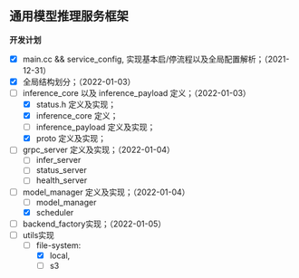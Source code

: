 ## 通用模型推理服务框架


**开发计划**
  - [x] main.cc && service_config, 实现基本启/停流程以及全局配置解析；（2021-12-31）
  - [x] 全局结构划分；（2022-01-03）
  - [ ] inference_core 以及 inference_payload 定义；（2022-01-03）
    - [x] status.h 定义及实现；
    - [x] inference_core 定义；
    - [ ] inference_payload 定义及实现；
    - [x] proto 定义及实现；
  - [ ] grpc_server 定义及实现；（2022-01-04）
    - [ ] infer_server
    - [ ] status_server
    - [ ] health_server
  - [ ] model_manager 定义及实现；（2022-01-04）
    - [ ] model_manager
    - [x] scheduler
  - [ ] backend_factory实现；（2022-01-05）
  - [ ] utils实现
    - [ ] file-system:
      - [x] local,
      - [ ] s3
